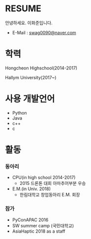 # RESUME

안녕하세요.
이화준입니다.

 - E-Mail : swag0090@naver.com
 

# 학력

Hongcheon Highschool(2014-2017)

Hallym University(2017~)

# 사용 개발언어

 - Python
 - Java
 - c++
 - c

# 활동
### 동아리
 - CPU(in high school 2014-2017)
    - 2015 드론톤 대회 아마추어부분 우승
 - E.M.(in Univ. 2018)
     - 한림대학교 창업동아리 E.M. 회장

### 참가

 - PyConAPAC 2016
 - SW summer camp (국민대학교)
 - AsiaHaptic 2018 as a staff
